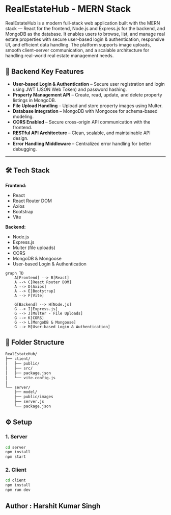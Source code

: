 # RealEstateHub - MERN Stack

RealEstateHub is a modern full-stack web application built with the MERN stack — React for the frontend, Node.js and Express.js for the backend, and MongoDB as the database.
It enables users to browse, list, and manage real estate properties with secure user-based login & authentication, responsive UI, and efficient data handling.
The platform supports image uploads, smooth client–server communication, and a scalable architecture for handling real-world real estate management needs.

## 🔑 Backend Key Features
- **User-based Login & Authentication** – Secure user registration and login using JWT (JSON Web Token) and password hashing.
- **Property Management API** – Create, read, update, and delete property listings in MongoDB.
- **File Upload Handling** – Upload and store property images using Multer.
- **Database Integration** – MongoDB with Mongoose for schema-based modeling.
- **CORS Enabled** – Secure cross-origin API communication with the frontend.
- **RESTful API Architecture** – Clean, scalable, and maintainable API design.
- **Error Handling Middleware** – Centralized error handling for better debugging.

---
## 🛠 Tech Stack

**Frontend:**
- React
- React Router DOM
- Axios
- Bootstrap
- Vite

**Backend:**
- Node.js
- Express.js
- Multer (file uploads)
- CORS
- MongoDB & Mongoose
- User-based Login & Authentication

```mermaid
graph TD
    A[Frontend] --> B[React]
    A --> C[React Router DOM]
    A --> D[Axios]
    A --> E[Bootstrap]
    A --> F[Vite]

    G[Backend] --> H[Node.js]
    G --> I[Express.js]
    G --> J[Multer - File Uploads]
    G --> K[CORS]
    G --> L[MongoDB & Mongoose]
    G --> M[User-based Login & Authentication]
```
## 📂 Folder Structure
```bash
RealEstateHub/
├── client/             
│   ├── public/         
│   ├── src/            
│   ├── package.json   
│   └── vite.config.js  
│
└── server/            
    ├── model/
    ├── public/images
    ├── server.js  
    └── package.json

```

## ⚙️ Setup

### 1. Server
  ```bash
  cd server
  npm install
  npm start
  ```

### 2. Client
  ```bash
  cd client
  npm install
  npm run dev
  ```

## Author : Harshit Kumar Singh
